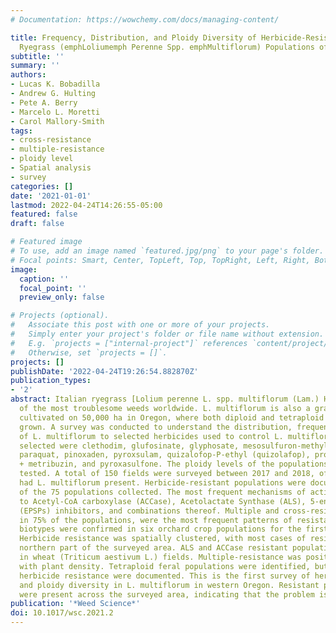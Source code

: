 ```yaml
---
# Documentation: https://wowchemy.com/docs/managing-content/

title: Frequency, Distribution, and Ploidy Diversity of Herbicide-Resistant Italian
  Ryegrass (emphLoliumemph Perenne Spp. emphMultiflorum) Populations of Western Oregon
subtitle: ''
summary: ''
authors:
- Lucas K. Bobadilla
- Andrew G. Hulting
- Pete A. Berry
- Marcelo L. Moretti
- Carol Mallory-Smith
tags:
- cross-resistance
- multiple-resistance
- ploidy level
- Spatial analysis
- survey
categories: []
date: '2021-01-01'
lastmod: 2022-04-24T14:26:55-05:00
featured: false
draft: false

# Featured image
# To use, add an image named `featured.jpg/png` to your page's folder.
# Focal points: Smart, Center, TopLeft, Top, TopRight, Left, Right, BottomLeft, Bottom, BottomRight.
image:
  caption: ''
  focal_point: ''
  preview_only: false

# Projects (optional).
#   Associate this post with one or more of your projects.
#   Simply enter your project's folder or file name without extension.
#   E.g. `projects = ["internal-project"]` references `content/project/deep-learning/index.md`.
#   Otherwise, set `projects = []`.
projects: []
publishDate: '2022-04-24T19:26:54.882870Z'
publication_types:
- '2'
abstract: Italian ryegrass [Lolium perenne L. spp. multiflorum (Lam.) Husnot] is one
  of the most troublesome weeds worldwide. L. multiflorum is also a grass seed crop
  cultivated on 50,000 ha in Oregon, where both diploid and tetraploid cultivars are
  grown. A survey was conducted to understand the distribution, frequency, and susceptibility
  of L. multiflorum to selected herbicides used to control L. multiflorum. The herbicides
  selected were clethodim, glufosinate, glyphosate, mesosulfuron-methyl (mesosulfuron),
  paraquat, pinoxaden, pyroxsulam, quizalofop-P-ethyl (quizolafop), pronamide, flufenacet
  + metribuzin, and pyroxasulfone. The ploidy levels of the populations were also
  tested. A total of 150 fields were surveyed between 2017 and 2018, of which 75 (50%)
  had L. multiflorum present. Herbicide-resistant populations were documented in 88%
  of the 75 populations collected. The most frequent mechanisms of action were resistance
  to Acetyl-CoA carboxylase (ACCase), Acetolactate Synthase (ALS), 5-enolpyruvylshikimate-3-phosphate
  (EPSPs) inhibitors, and combinations thereof. Multiple and cross-resistance, found
  in 75% of the populations, were the most frequent patterns of resistance. Paraquat-resistant
  biotypes were confirmed in six orchard crop populations for the first time in Oregon.
  Herbicide resistance was spatially clustered, with most cases of resistance in the
  northern part of the surveyed area. ALS and ACCase resistant populations were prevalent
  in wheat (Triticum aestivum L.) fields. Multiple-resistance was positively correlated
  with plant density. Tetraploid feral populations were identified, but no cases of
  herbicide resistance were documented. This is the first survey of herbicide resistance
  and ploidy diversity in L. multiflorum in western Oregon. Resistant populations
  were present across the surveyed area, indicating that the problem is widespread.
publication: '*Weed Science*'
doi: 10.1017/wsc.2021.2
---
```

